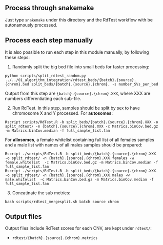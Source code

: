 ## Process through snakemake
Just type `snakemake` under this directory and the RdTest workflow with be autonamously processed.

## Process each step manually
It is also possible to run each step in this module manually, by following these steps:

1. Randomly split the big bed file into small beds for faster processing:
```
python scripts/split_rdtest_random.py ../../01_algorithm_integration/rdtest_beds/{batch}.{source}.{chrom}.bed split_beds/{batch}.{source}.{chrom}. -s number_SVs_per_bed
```
Output from this step are `{batch}.{source}.{chrom}.XXX`, where XXX are numbers differentiating each sub-file.

2. Run RdTest. In this step, samples should be split by sex to have chromosome X and Y processed. 
For **autosomes**:

```
Rscript scripts/RdTest.R -b split_beds/{batch}.{source}.{chrom}.XXX -o split_rdtest/ -n {batch}.{source}.{chrom}.XXX -c Matrics.binCov.bed.gz -m Matrics.binCov.median -f full_sample_list.fam
```

For **allosomes**, a female whitelist containing full list of all females samples and a male list with names of all males samples should be prepared:
```
Rscript ./scripts/RdTest.R -b split_beds/{batch}.{source}.{chrom}.XXX -o split_rdtest/ -n {batch}.{source}.{chrom}.XXX.females -w female.whitelist  -c Matrics.binCov.bed.gz -m Matrics.binCov.median -f full_sample_list.fam
Rscript ./scripts/RdTest.R -b split_beds/{batch}.{source}.{chrom}.XXX -o split_rdtest/ -n {batch}.{source}.{chrom}.XXX.males -w male.whitelist  -c Matrics.binCov.bed.gz -m Matrics.binCov.median -f full_sample_list.fam
```

3. Concatinate the sub metrics:
```
bash scripts/rdtest_mergesplit.sh batch source chrom
```


## Output files
Output files include RdTest scores for each CNV, are kept under `rdtest/`:
* `rdtest/{batch}.{source}.{chrom}.metrics`

